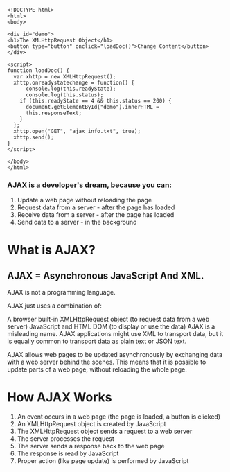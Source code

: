 ```
<!DOCTYPE html>
<html>
<body>

<div id="demo">
<h1>The XMLHttpRequest Object</h1>
<button type="button" onclick="loadDoc()">Change Content</button>
</div>

<script>
function loadDoc() {
  var xhttp = new XMLHttpRequest();
  xhttp.onreadystatechange = function() {
      console.log(this.readyState);
      console.log(this.status);
    if (this.readyState == 4 && this.status == 200) {
      document.getElementById("demo").innerHTML =
      this.responseText;
    }
  };
  xhttp.open("GET", "ajax_info.txt", true);
  xhttp.send();
}
</script>

</body>
</html>
```

### AJAX is a developer's dream, because you can:

1. Update a web page without reloading the page
2. Request data from a server - after the page has loaded
3. Receive data from a server - after the page has loaded
4. Send data to a server - in the background

# What is AJAX?
## AJAX = Asynchronous JavaScript And XML.

AJAX is not a programming language.

AJAX just uses a combination of:

A browser built-in XMLHttpRequest object (to request data from a web server)
JavaScript and HTML DOM (to display or use the data)
AJAX is a misleading name. AJAX applications might use XML to transport data, but it is equally common to transport data as plain text or JSON text.


AJAX allows web pages to be updated asynchronously by exchanging data with a web server behind the scenes. This means that it is possible to update parts of a web page, without reloading the whole page.

# How AJAX Works

1. An event occurs in a web page (the page is loaded, a button is clicked)
2. An XMLHttpRequest object is created by JavaScript
3. The XMLHttpRequest object sends a request to a web server
4. The server processes the request
5. The server sends a response back to the web page
6. The response is read by JavaScript
7. Proper action (like page update) is performed by JavaScript
